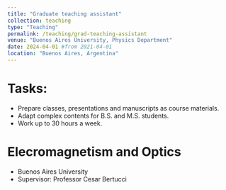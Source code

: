 ```yaml
---
title: "Graduate teaching assistant"
collection: teaching
type: "Teaching"
permalink: /teaching/grad-teaching-assistant
venue: "Buenos Aires University, Physics Department"
date: 2024-04-01 #from 2021-04-01 
location: "Buenos Aires, Argentina"
---
```

# Tasks:
* Prepare classes, presentations and manuscripts as course materials.
* Adapt complex contents for B.S. and M.S. students.
* Work up to 30 hours a week.

Elecromagnetism and Optics
======
*   Buenos Aires University
*   Supervisor: Professor Cesar Bertucci

